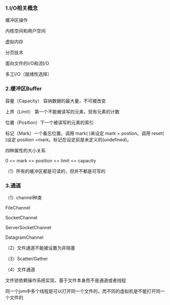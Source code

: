 ### 1.I/O相关概念

缓冲区操作

内核空间和用户空间

虚拟内存

分页技术

面向文件的I/O和流I/O

多工I/O（就绪性选择）

### 2.缓冲区Buffer

容量（Capacity） 容纳数据的最大量，不可被改变

上界（Limit） 第一个不能被读写的元素，现有元素的计数

位置（Position）下一个被读写的元素的索引

标记（Mark）一个备忘位置。调用 mark( )来设定 mark = postion。调用 reset( )设定 position =mark。标记在设定前是未定义的(undefined)。

四种属性的大小关系

0 <= mark <= position <= limit <= capacity

（1）所有的缓冲区都是可读的，但并不都是可写的

### 3.通道

（1）channel种类

FileChannel

SocketChannel

ServerSocketChannel

DatagramChannel



（2）文件通道不能被设置为非阻塞

（3）Scatter/Gather

（4）文件通道

文件锁依赖操作系统实现，基于文件本身而不是通道或者线程

同一个jvm中多个线程是可以打开同一个文件的，而不同的虚拟机是不能打开同一个文件的

